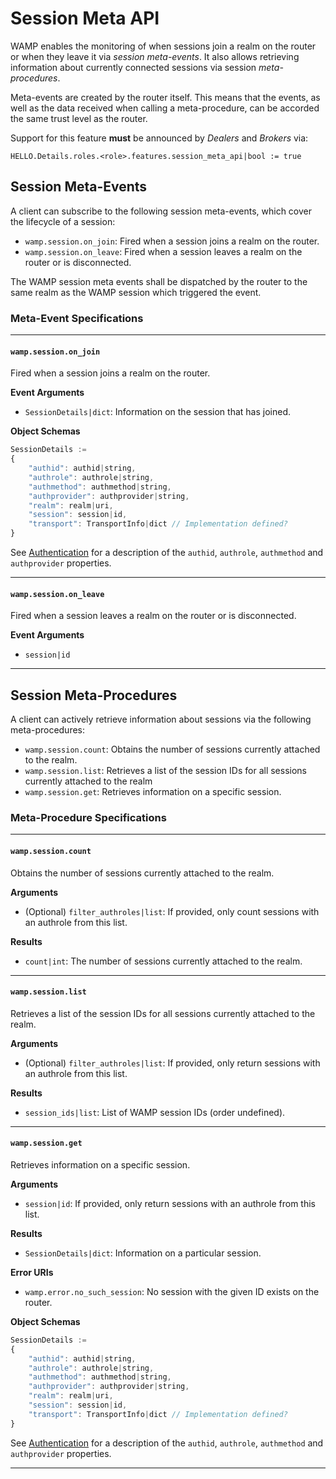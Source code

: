 # Session Meta API

WAMP enables the monitoring of when sessions join a realm on the router or when they leave it via
_session meta-events_. It also allows retrieving information about currently connected sessions via session
_meta-procedures_.

Meta-events are created by the router itself. This means that the events, as well as the data received when calling a meta-procedure, can be accorded the same trust level as the router.

Support for this feature **must** be announced by _Dealers_ and _Brokers_ via:

    HELLO.Details.roles.<role>.features.session_meta_api|bool := true


Session Meta-Events
-------------------

A client can subscribe to the following session meta-events, which cover the lifecycle of a session:

- `wamp.session.on_join`: Fired when a session joins a realm on the router.
- `wamp.session.on_leave`: Fired when a session leaves a realm on the router or is disconnected.

The WAMP session meta events shall be dispatched by the router to the same realm as the WAMP session which triggered the event.

### Meta-Event Specifications

---------------------------

#### `wamp.session.on_join`

Fired when a session joins a realm on the router.

**Event Arguments**
- `SessionDetails|dict`: Information on the session that has joined.

**Object Schemas**

```javascript
SessionDetails :=
{
    "authid": authid|string,
    "authrole": authrole|string,
    "authmethod": authmethod|string,
    "authprovider": authprovider|string,
    "realm": realm|uri,
    "session": session|id,
    "transport": TransportInfo|dict // Implementation defined?
}
```

See [Authentication](authentication.md) for a description of the `authid`, `authrole`, `authmethod` and `authprovider` properties.

---------------------------

#### `wamp.session.on_leave`

Fired when a session leaves a realm on the router or is disconnected.

**Event Arguments**
- `session|id`

---------------------------


Session Meta-Procedures
-----------------------

A client can actively retrieve information about sessions via the following meta-procedures:

- `wamp.session.count`: Obtains the number of sessions currently attached to the realm.
- `wamp.session.list`: Retrieves a list of the session IDs for all sessions currently attached to the realm
- `wamp.session.get`: Retrieves information on a specific session.

### Meta-Procedure Specifications

---------------------------

#### `wamp.session.count`

Obtains the number of sessions currently attached to the realm.

**Arguments**
- (Optional) `filter_authroles|list`: If provided, only count sessions with an authrole from this list.

**Results**
- `count|int`: The number of sessions currently attached to the realm.

---------------------------

#### `wamp.session.list`

Retrieves a list of the session IDs for all sessions currently attached to the realm.

**Arguments**
- (Optional) `filter_authroles|list`: If provided, only return sessions with an authrole from this list.

**Results**
- `session_ids|list`: List of WAMP session IDs (order undefined).

---------------------------

#### `wamp.session.get`

Retrieves information on a specific session.

**Arguments**
- `session|id`: If provided, only return sessions with an authrole from this list.

**Results**
- `SessionDetails|dict`: Information on a particular session.

**Error URIs**
- `wamp.error.no_such_session`: No session with the given ID exists on the router.

**Object Schemas**

```javascript
SessionDetails :=
{
    "authid": authid|string,
    "authrole": authrole|string,
    "authmethod": authmethod|string,
    "authprovider": authprovider|string,
    "realm": realm|uri,
    "session": session|id,
    "transport": TransportInfo|dict // Implementation defined?
}
```

See [Authentication](authentication.md) for a description of the `authid`, `authrole`, `authmethod` and `authprovider` properties.

---------------------------
